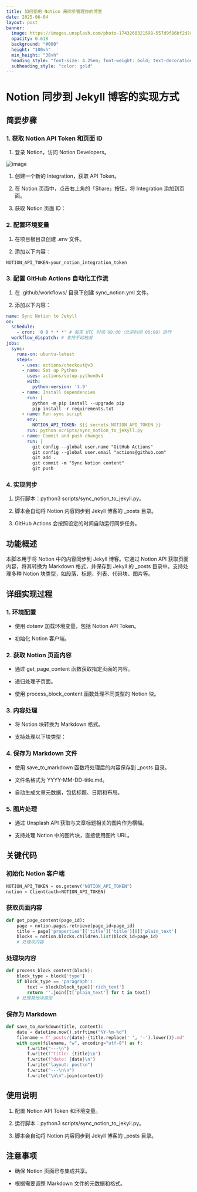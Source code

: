 ```yaml
---
title: 如何使用 Notion 来同步管理你的博客
date: 2025-06-04
layout: post
banner:
  image: https://images.unsplash.com/photo-1743260321598-557d9f86bf2d?crop=entropy&cs=tinysrgb&fit=max&fm=jpg&ixid=M3w2OTIwMzJ8MHwxfHJhbmRvbXx8fHx8fHx8fDE3NDkwNzU1NDN8&ixlib=rb-4.1.0&q=80&w=1080
  opacity: 0.618
  background: "#000"
  height: "100vh"
  min_height: "38vh"
  heading_style: "font-size: 4.25em; font-weight: bold; text-decoration: underline"
  subheading_style: "color: gold"
---
```


# Notion 同步到 Jekyll 博客的实现方式

## 简要步骤

### 1. 获取 Notion API Token 和页面 ID

1. 登录 Notion，访问 Notion Developers。

![image](https://prod-files-secure.s3.us-west-2.amazonaws.com/a7a0cc5a-89b9-4cda-8686-1fba0ca52f40/d19c1afe-dea5-4312-9333-786b0ba83054/image.png?X-Amz-Algorithm=AWS4-HMAC-SHA256&X-Amz-Content-Sha256=UNSIGNED-PAYLOAD&X-Amz-Credential=ASIAZI2LB466WRZWSPM5%2F20250604%2Fus-west-2%2Fs3%2Faws4_request&X-Amz-Date=20250604T221903Z&X-Amz-Expires=3600&X-Amz-Security-Token=IQoJb3JpZ2luX2VjEF4aCXVzLXdlc3QtMiJIMEYCIQCe0wf0IpxgeD%2F4cUv05R4lGc7Qed2dyUUdN0K48UwhIQIhALuFWq%2BkI%2FWjq%2BhYPG6SybO6%2FuVBJKevxzEQET41TxEhKv8DCDcQABoMNjM3NDIzMTgzODA1IgwEXn1zK5tbqrIK7G4q3AOHU8ErkcEcbn0fNto4J3%2FARJA67HM8XYbKSGGpgItIK6J8kXlih5nzYXaAHHLPO66Zm69rOayfKtUlw4%2B3HMvkbFXnjxNepN9xFQd8SwzOaz707n5SY5T09C%2FPZXucLFy8CWM%2FfoP%2FeM5ukDSCB%2BzjEshZ5tAv%2BNpyRZJpC%2Fck1YLuVvPFXiWcAAubIKVNRrxxfDZEN4pEf%2BqDo1sKC00TZuPw2oaORu6tnt%2FQJi8ZgxO9bbHDGm1tcAHk1DLUCGhlJy17tfzG50lQ%2BkkLTRKnA01Egpep2f8QqurI9ucmdVczYMSm3vxemw%2BOAAG4PHXBmHHha2OHD7PSWow83P0DjFyJBP0s6GRIF0S09deGQr%2F%2FkXWEmo6w%2FDOwUXSuRHufuJ34LaowzeP55OXaCE3AQdsaRIIxR8a4Rw5pJ3qxrMOkjLjtIja2Py21SrLa0gHyBR7QLnryHvQxd9NAMvs0sSz0mPwHWvDdthuIpGAffUp0JDTmk5F8KJbwrn5XDIRRz968lT%2FdZuOcWw3YgBfnitqL21sT9g4FZM0KNbpER0jDaB0GuOuWLgi1eL66Bn6kf0acqHp4yPLNL9OhRQlunmJfhOmhZIX%2BjGJdAAXE0c2zMnDDmFQWbmkhPzCDhYPCBjqkAWAzLvgAi4zEI3k%2BGIHAIDqhxtcUIU8%2B9D8MTeGJxWUfnJxginKcqmdPjHNdr%2BUYjOpAQJ2qNHkOsmup0nuiUB0Z5OCovS1U%2FqRTvNszCR1B941xAENgjgGOiiA%2FF8rNGgZ3HmuUNvzAeb%2BGbO58mjYDVf82HRvfk2dlXMzPJZfDUYO%2BjvEqGozEmyQJB3QBCi4T2WqGSB%2F9dsB8fT2EfBDHVRUC&X-Amz-Signature=301e3d3e20b75b6751298590faf19a4665da4e84b4f3cc4882113d0440cae2ba&X-Amz-SignedHeaders=host&x-id=GetObject)

1. 创建一个新的 Integration，获取 API Token。

1. 在 Notion 页面中，点击右上角的「Share」按钮，将 Integration 添加到页面。

1. 获取 Notion 页面 ID：


### 2. 配置环境变量

1. 在项目根目录创建 .env 文件。

1. 添加以下内容：

```javascript
NOTION_API_TOKEN=your_notion_integration_token
```

### 3. 配置 GitHub Actions 自动化工作流

1. 在 .github/workflows/ 目录下创建 sync_notion.yml 文件。

1. 添加以下内容：

```yaml
name: Sync Notion to Jekyll
on:
  schedule:
    - cron: '0 0 * * *' # 每天 UTC 时间 00:00（北京时间 08:00）运行
  workflow_dispatch: # 支持手动触发
jobs:
  sync:
    runs-on: ubuntu-latest
    steps:
      - uses: actions/checkout@v3
      - name: Set up Python
        uses: actions/setup-python@v4
        with:
          python-version: '3.9'
      - name: Install dependencies
        run: |
          python -m pip install --upgrade pip
          pip install -r requirements.txt
      - name: Run sync script
        env:
          NOTION_API_TOKEN: ${{ secrets.NOTION_API_TOKEN }}
        run: python scripts/sync_notion_to_jekyll.py
      - name: Commit and push changes
        run: |
          git config --global user.name "GitHub Actions"
          git config --global user.email "actions@github.com"
          git add .
          git commit -m "Sync Notion content"
          git push
```

### 4. 实现同步

1. 运行脚本：python3 scripts/sync_notion_to_jekyll.py。

1. 脚本会自动将 Notion 内容同步到 Jekyll 博客的 _posts 目录。

1. GitHub Actions 会按照设定的时间自动运行同步任务。

## 功能概述

本脚本用于将 Notion 中的内容同步到 Jekyll 博客。它通过 Notion API 获取页面内容，将其转换为 Markdown 格式，并保存到 Jekyll 的 _posts 目录中。支持处理多种 Notion 块类型，如段落、标题、列表、代码块、图片等。

## 详细实现过程

### 1. 环境配置

- 使用 dotenv 加载环境变量，包括 Notion API Token。

- 初始化 Notion 客户端。

### 2. 获取 Notion 页面内容

- 通过 get_page_content 函数获取指定页面的内容。

- 递归处理子页面。

- 使用 process_block_content 函数处理不同类型的 Notion 块。

### 3. 内容处理

- 将 Notion 块转换为 Markdown 格式。

- 支持处理以下块类型：


### 4. 保存为 Markdown 文件

- 使用 save_to_markdown 函数将处理后的内容保存到 _posts 目录。

- 文件名格式为 YYYY-MM-DD-title.md。

- 自动生成文章元数据，包括标题、日期和布局。

### 5. 图片处理

- 通过 Unsplash API 获取与文章标题相关的图片作为横幅。

- 支持处理 Notion 中的图片块，直接使用图片 URL。

## 关键代码

### 初始化 Notion 客户端

```python
NOTION_API_TOKEN = os.getenv("NOTION_API_TOKEN")
notion = Client(auth=NOTION_API_TOKEN)
```

### 获取页面内容

```python
def get_page_content(page_id):
    page = notion.pages.retrieve(page_id=page_id)
    title = page['properties']['title']['title'][0]['plain_text']
    blocks = notion.blocks.children.list(block_id=page_id)
    # 处理块内容
```

### 处理块内容

```python
def process_block_content(block):
    block_type = block['type']
    if block_type == 'paragraph':
        text = block[block_type]['rich_text']
        return ''.join([t['plain_text'] for t in text])
    # 处理其他块类型
```

### 保存为 Markdown

```python
def save_to_markdown(title, content):
    date = datetime.now().strftime("%Y-%m-%d")
    filename = f"_posts/{date}-{title.replace(' ', '-').lower()}.md"
    with open(filename, "w", encoding="utf-8") as f:
        f.write("---\n")
        f.write(f"title: {title}\n")
        f.write(f"date: {date}\n")
        f.write("layout: post\n")
        f.write("---\n\n")
        f.write("\n\n".join(content))
```

## 使用说明

1. 配置 Notion API Token 和环境变量。

1. 运行脚本：python3 scripts/sync_notion_to_jekyll.py。

1. 脚本会自动将 Notion 内容同步到 Jekyll 博客的 _posts 目录。

## 注意事项

- 确保 Notion 页面已与集成共享。

- 根据需要调整 Markdown 文件的元数据和格式。